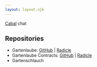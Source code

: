 ```yaml
---
layout: layout.njk
---
```


[Cabal](cabal://9069f63d7eb05644d1553a192c5c13a6e402479ed884f844ec7c26d70192d93b) chat

## Repositories

* Gartenlaube: [GitHub](https://github.com/kenokenobingo/gartenlaube) \| [Radicle](rad:git:hnrkxh6eq99j48qjm49hucd5fhp9wxqrcbeso)
* Gartenlaube Contracts: [GitHub](https://github.com/kenokenobingo/gartenlaube-contracts/) \| [Radicle](rad:git:hnrkx34ytbmju44hfq6atrdszssry7gjogiko)
* Gartenschlauch

